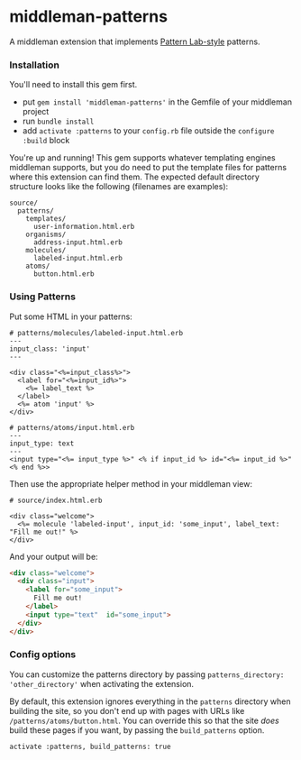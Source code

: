 # middleman-patterns
A middleman extension that implements [Pattern Lab-style](http://patternlab.io) patterns.

### Installation

You'll need to install this gem first.

* put `gem install 'middleman-patterns'` in the Gemfile of your middleman project
* run `bundle install`
* add `activate :patterns` to your `config.rb` file outside the `configure :build` block
       

You're up and running! This gem supports whatever templating engines middleman supports, but you do need to put the template files for patterns where this extension can find them. The expected default directory structure looks like the following (filenames are examples):

```
source/
  patterns/
    templates/
      user-information.html.erb
    organisms/
      address-input.html.erb
    molecules/
      labeled-input.html.erb
    atoms/
      button.html.erb
```

### Using Patterns

Put some HTML in your patterns:

```html+ruby
# patterns/molecules/labeled-input.html.erb
---
input_class: 'input'
---

<div class="<%=input_class%>">
  <label for="<%=input_id%>">
    <%= label_text %>
  </label>
  <%= atom 'input' %>
</div>
```

```html+ruby
# patterns/atoms/input.html.erb
---
input_type: text
---
<input type="<%= input_type %>" <% if input_id %> id="<%= input_id %>" <% end %>>
```

Then use the appropriate helper method in your middleman view:

```html+ruby
# source/index.html.erb

<div class="welcome">
  <%= molecule 'labeled-input', input_id: 'some_input', label_text: "Fill me out!" %>
</div>
```

And your output will be:

```html
<div class="welcome">
  <div class="input">
    <label for="some_input">
      Fill me out!
    </label>
    <input type="text"  id="some_input">
  </div>
</div>
```

### Config options

You can customize the patterns directory by passing `patterns_directory: 'other_directory'` when activating the extension.

By default, this extension ignores everything in the `patterns` directory when building the site, so you don't end up with pages with URLs like `/patterns/atoms/button.html`. You can override this so that the site *does* build these pages if you want, by passing the `build_patterns` option.

`activate :patterns, build_patterns: true`
